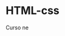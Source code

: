 # HTML-css
 Curso ne

<a href="https://scee.github.io/HTML-css/Exerc%C3%ADcios/Desafio10/pacote-projeto-d010/index.html">